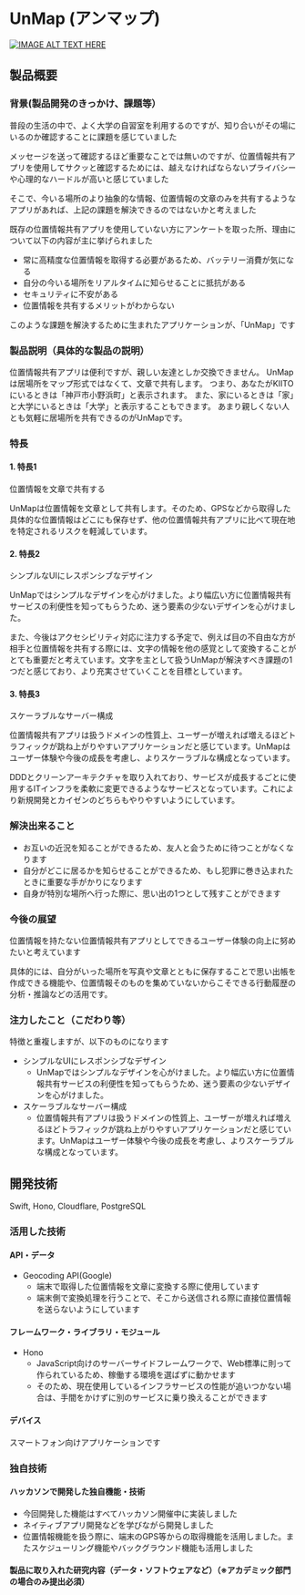 # UnMap (アンマップ)

[![IMAGE ALT TEXT HERE](https://jphacks.com/wp-content/uploads/2023/07/JPHACKS2023_ogp.png)](https://www.youtube.com/watch?v=yYRQEdfGjEg)

## 製品概要

### 背景(製品開発のきっかけ、課題等）

普段の生活の中で、よく大学の自習室を利用するのですが、知り合いがその場にいるのか確認することに課題を感じていました

メッセージを送って確認するほど重要なことでは無いのですが、位置情報共有アプリを使用してサクッと確認するためには、越えなければならないプライバシーや心理的なハードルが高いと感じていました

そこで、今いる場所のより抽象的な情報、位置情報の文章のみを共有するようなアプリがあれば、上記の課題を解決できるのではないかと考えました

既存の位置情報共有アプリを使用していない方にアンケートを取った所、理由について以下の内容が主に挙げられました

- 常に高精度な位置情報を取得する必要があるため、バッテリー消費が気になる
- 自分の今いる場所をリアルタイムに知らせることに抵抗がある
- セキュリティに不安がある
- 位置情報を共有するメリットがわからない

このような課題を解決するために生まれたアプリケーションが、「UnMap」です

### 製品説明（具体的な製品の説明）

位置情報共有アプリは便利ですが、親しい友達としか交換できません。
UnMapは居場所をマップ形式ではなくて、文章で共有します。
つまり、あなたがKIITOにいるときは「神戸市小野浜町」と表示されます。
また、家にいるときは「家」と大学にいるときは「大学」と表示することもできます。
あまり親しくない人とも気軽に居場所を共有できるのがUnMapです。

### 特長

#### 1. 特長1

位置情報を文章で共有する

UnMapは位置情報を文章として共有します。そのため、GPSなどから取得した具体的な位置情報はどこにも保存せず、他の位置情報共有アプリに比べて現在地を特定されるリスクを軽減しています。

#### 2. 特長2

シンプルなUIにレスポンシブなデザイン

UnMapではシンプルなデザインを心がけました。より幅広い方に位置情報共有サービスの利便性を知ってもらうため、迷う要素の少ないデザインを心がけました。

また、今後はアクセシビリティ対応に注力する予定で、例えば目の不自由な方が相手と位置情報を共有する際には、文字の情報を他の感覚として変換することがとても重要だと考えています。文字を主として扱うUnMapが解決すべき課題の1つだと感じており、より充実させていくことを目標としています。

#### 3. 特長3

スケーラブルなサーバー構成

位置情報共有アプリは扱うドメインの性質上、ユーザーが増えれば増えるほどトラフィックが跳ね上がりやすいアプリケーションだと感じています。UnMapはユーザー体験や今後の成長を考慮し、よりスケーラブルな構成となっています。

DDDとクリーンアーキテクチャを取り入れており、サービスが成長するごとに使用するITインフラを柔軟に変更できるようなサービスとなっています。これにより新規開発とカイゼンのどちらもやりやすいようにしています。

### 解決出来ること

- お互いの近況を知ることができるため、友人と会うために待つことがなくなります
- 自分がどこに居るかを知らせることができるため、もし犯罪に巻き込まれたときに重要な手がかりになります
- 自身が特別な場所へ行った際に、思い出の1つとして残すことができます

### 今後の展望

位置情報を持たない位置情報共有アプリとしてできるユーザー体験の向上に努めたいと考えています

具体的には、自分がいった場所を写真や文章とともに保存することで思い出帳を作成できる機能や、位置情報そのものを集めていないからこそできる行動履歴の分析・推論などの活用です。

### 注力したこと（こだわり等）

特徴と重複しますが、以下のものになります

- シンプルなUIにレスポンシブなデザイン
  - UnMapではシンプルなデザインを心がけました。より幅広い方に位置情報共有サービスの利便性を知ってもらうため、迷う要素の少ないデザインを心がけました。
- スケーラブルなサーバー構成
  - 位置情報共有アプリは扱うドメインの性質上、ユーザーが増えれば増えるほどトラフィックが跳ね上がりやすいアプリケーションだと感じています。UnMapはユーザー体験や今後の成長を考慮し、よりスケーラブルな構成となっています。

## 開発技術

Swift, Hono, Cloudflare, PostgreSQL

### 活用した技術

#### API・データ

- Geocoding API(Google)
  - 端末で取得した位置情報を文章に変換する際に使用しています
  - 端末側で変換処理を行うことで、そこから送信される際に直接位置情報を送らないようにしています

#### フレームワーク・ライブラリ・モジュール

- Hono
  - JavaScript向けのサーバーサイドフレームワークで、Web標準に則って作られているため、稼働する環境を選ばずに動かせます
  - そのため、現在使用しているインフラサービスの性能が追いつかない場合は、手間をかけずに別のサービスに乗り換えることができます

#### デバイス

スマートフォン向けアプリケーションです

### 独自技術

#### ハッカソンで開発した独自機能・技術

- 今回開発した機能はすべてハッカソン開催中に実装しました
- ネイティブアプリ開発などを学びながら開発しました
- 位置情報機能を扱う際に、端末のGPS等からの取得機能を活用しました。またスケジューリング機能やバックグラウンド機能も活用しました

#### 製品に取り入れた研究内容（データ・ソフトウェアなど）（※アカデミック部門の場合のみ提出必須）
